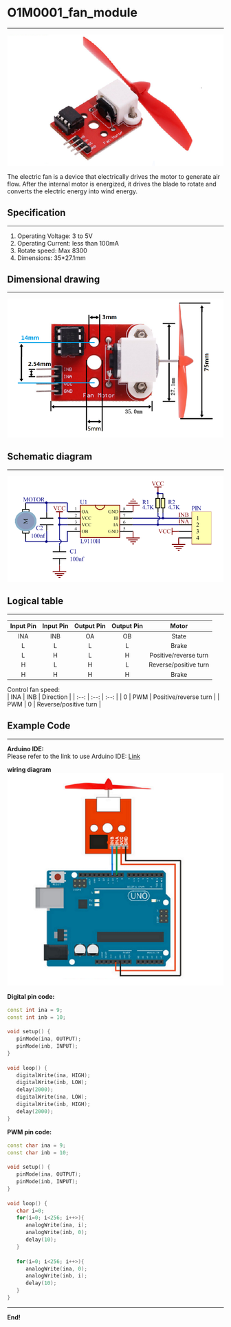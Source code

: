 # O1M0001_fan_module   
--------------------
![Img](../../_static/outsourcing/O1M0001/img/1img.png)    

The electric fan is a device that electrically drives the motor to generate air flow. After the internal motor is energized, it drives the blade to rotate and converts the electric energy into wind energy.     

## Specification          
----------------
1. Operating Voltage: 3 to 5V  
2. Operating Current: less than 100mA      
3. Rotate speed: Max 8300  
9. Dimensions: 35\*27.1mm  

## Dimensional drawing            
----------------------
![Img](../../_static/outsourcing/O1M0001/img/2img.png)  

## Schematic diagram          
--------------------
![Img](../../_static/outsourcing/O1M0001/img/3img.png)  

## Logical table         
----------------
|Input Pin|Input Pin|Output Pin|Output Pin| Motor |
|  :--:   |  :--:   |   :--:   |   :--:   |  :--: |
|   INA   |   INB   |    OA    |    OB    | State |
|    L    |    L    |    L     |    L     | Brake |
|    L    |    H    |    L     |    H     | Positive/reverse turn |
|    H    |    L    |    H     |    L     | Reverse/positive turn |
|    H    |    H    |    H     |    H     | Brake |         

Control fan speed:    
| INA | INB | Direction |
| :--: | :--: | :--: |
| 0 | PWM | Positive/reverse turn |
| PWM | 0 | Reverse/positive turn |

## Example Code           
---------------
**Arduino IDE:**  
Please refer to the link to use Arduino IDE: [Link](../../arduino/arduino_ide/arduino_ide.md)  

**wiring diagram**  
![Img](../../_static/outsourcing/O1M0001/img/4img.png)  

**Digital pin code:**  
```c++
const int ina = 9;            
const int inb = 10;             

void setup() {
   pinMode(ina, OUTPUT);
   pinMode(inb, INPUT);
}

void loop() {
   digitalWrite(ina, HIGH);    
   digitalWrite(inb, LOW);
   delay(2000);
   digitalWrite(ina, LOW);    
   digitalWrite(inb, HIGH);
   delay(2000);
}
```

**PWM pin code:**
```c++
const char ina = 9;            
const char inb = 10;             

void setup() {
   pinMode(ina, OUTPUT);
   pinMode(inb, INPUT);
}

void loop() {
   char i=0;
   for(i=0; i<256; i++>){
      analogWrite(ina, i);    
      analogWrite(inb, 0);
      delay(10);
   }

   for(i=0; i<256; i++>){
      analogWrite(ina, 0);    
      analogWrite(inb, i);
      delay(10);
   }
}
```

--------
**End!**     